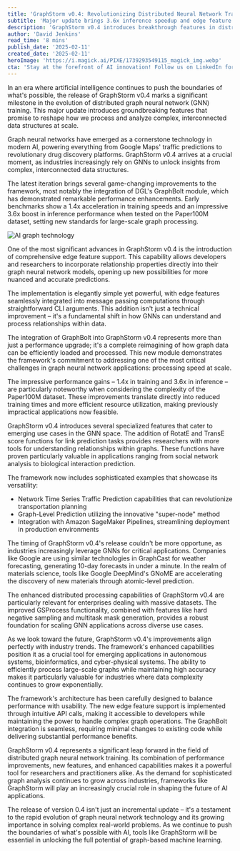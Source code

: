 ```yaml
---
title: 'GraphStorm v0.4: Revolutionizing Distributed Neural Network Training for the AI Era'
subtitle: 'Major update brings 3.6x inference speedup and edge feature support'
description: 'GraphStorm v0.4 introduces breakthrough features in distributed GNN training, including GraphBolt integration with 3.6x inference speedup and comprehensive edge feature support. This major update revolutionizes how we process and analyze complex graph data at scale, setting new standards for performance and capability in the AI era.'
author: 'David Jenkins'
read_time: '8 mins'
publish_date: '2025-02-11'
created_date: '2025-02-11'
heroImage: 'https://i.magick.ai/PIXE/1739293549115_magick_img.webp'
cta: 'Stay at the forefront of AI innovation! Follow us on LinkedIn for exclusive insights into groundbreaking developments in graph neural networks and distributed training technologies.'
---
```


In an era where artificial intelligence continues to push the boundaries of what's possible, the release of GraphStorm v0.4 marks a significant milestone in the evolution of distributed graph neural network (GNN) training. This major update introduces groundbreaking features that promise to reshape how we process and analyze complex, interconnected data structures at scale.

Graph neural networks have emerged as a cornerstone technology in modern AI, powering everything from Google Maps' traffic predictions to revolutionary drug discovery platforms. GraphStorm v0.4 arrives at a crucial moment, as industries increasingly rely on GNNs to unlock insights from complex, interconnected data structures.

The latest iteration brings several game-changing improvements to the framework, most notably the integration of DGL's GraphBolt module, which has demonstrated remarkable performance enhancements. Early benchmarks show a 1.4x acceleration in training speeds and an impressive 3.6x boost in inference performance when tested on the Paper100M dataset, setting new standards for large-scale graph processing.

![AI graph technology](https://i.magick.ai/PIXE/1738406181100_magick_img.webp)

One of the most significant advances in GraphStorm v0.4 is the introduction of comprehensive edge feature support. This capability allows developers and researchers to incorporate relationship properties directly into their graph neural network models, opening up new possibilities for more nuanced and accurate predictions.

The implementation is elegantly simple yet powerful, with edge features seamlessly integrated into message passing computations through straightforward CLI arguments. This addition isn't just a technical improvement – it's a fundamental shift in how GNNs can understand and process relationships within data.

The integration of GraphBolt into GraphStorm v0.4 represents more than just a performance upgrade; it's a complete reimagining of how graph data can be efficiently loaded and processed. This new module demonstrates the framework's commitment to addressing one of the most critical challenges in graph neural network applications: processing speed at scale.

The impressive performance gains – 1.4x in training and 3.6x in inference – are particularly noteworthy when considering the complexity of the Paper100M dataset. These improvements translate directly into reduced training times and more efficient resource utilization, making previously impractical applications now feasible.

GraphStorm v0.4 introduces several specialized features that cater to emerging use cases in the GNN space. The addition of RotatE and TransE score functions for link prediction tasks provides researchers with more tools for understanding relationships within graphs. These functions have proven particularly valuable in applications ranging from social network analysis to biological interaction prediction.

The framework now includes sophisticated examples that showcase its versatility:
- Network Time Series Traffic Prediction capabilities that can revolutionize transportation planning
- Graph-Level Prediction utilizing the innovative "super-node" method
- Integration with Amazon SageMaker Pipelines, streamlining deployment in production environments

The timing of GraphStorm v0.4's release couldn't be more opportune, as industries increasingly leverage GNNs for critical applications. Companies like Google are using similar technologies in GraphCast for weather forecasting, generating 10-day forecasts in under a minute. In the realm of materials science, tools like Google DeepMind's GNoME are accelerating the discovery of new materials through atomic-level prediction.

The enhanced distributed processing capabilities of GraphStorm v0.4 are particularly relevant for enterprises dealing with massive datasets. The improved GSProcess functionality, combined with features like hard negative sampling and multitask mask generation, provides a robust foundation for scaling GNN applications across diverse use cases.

As we look toward the future, GraphStorm v0.4's improvements align perfectly with industry trends. The framework's enhanced capabilities position it as a crucial tool for emerging applications in autonomous systems, bioinformatics, and cyber-physical systems. The ability to efficiently process large-scale graphs while maintaining high accuracy makes it particularly valuable for industries where data complexity continues to grow exponentially.

The framework's architecture has been carefully designed to balance performance with usability. The new edge feature support is implemented through intuitive API calls, making it accessible to developers while maintaining the power to handle complex graph operations. The GraphBolt integration is seamless, requiring minimal changes to existing code while delivering substantial performance benefits.

GraphStorm v0.4 represents a significant leap forward in the field of distributed graph neural network training. Its combination of performance improvements, new features, and enhanced capabilities makes it a powerful tool for researchers and practitioners alike. As the demand for sophisticated graph analysis continues to grow across industries, frameworks like GraphStorm will play an increasingly crucial role in shaping the future of AI applications.

The release of version 0.4 isn't just an incremental update – it's a testament to the rapid evolution of graph neural network technology and its growing importance in solving complex real-world problems. As we continue to push the boundaries of what's possible with AI, tools like GraphStorm will be essential in unlocking the full potential of graph-based machine learning.